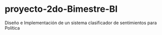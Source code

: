 # proyecto-2do-Bimestre-BI
 Diseño e Implementación de un sistema clasificador de sentimientos para Política
